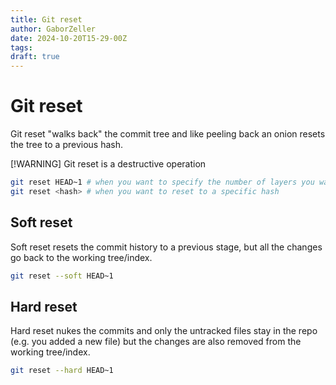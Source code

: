 ```yaml
---
title: Git reset
author: GaborZeller
date: 2024-10-20T15-29-00Z
tags:
draft: true
---
```


# Git reset

Git reset "walks back" the commit tree and like peeling back an onion resets the tree to a previous hash.

[!WARNING] Git reset is a destructive operation

```sh
git reset HEAD~1 # when you want to specify the number of layers you want to peel back
git reset <hash> # when you want to reset to a specific hash
```

## Soft reset

Soft reset resets the commit history to a previous stage, but all the changes go back to the working tree/index.

```sh
git reset --soft HEAD~1
```

## Hard reset

Hard reset nukes the commits and only the untracked files stay in the repo (e.g. you added a new file) but the changes are also removed from the working tree/index.

```sh
git reset --hard HEAD~1
```

